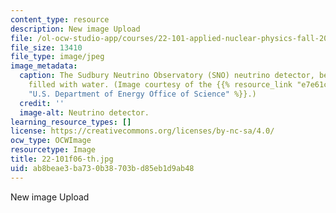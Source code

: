 ```yaml
---
content_type: resource
description: New image Upload
file: /ol-ocw-studio-app/courses/22-101-applied-nuclear-physics-fall-2006/ab8beae3ba730b38703bd85eb1d9ab48_22-101f06-th.jpg
file_size: 13410
file_type: image/jpeg
image_metadata:
  caption: The Sudbury Neutrino Observatory (SNO) neutrino detector, before it was
    filled with water. (Image courtesy of the {{% resource_link "e7e61c69-6ee0-44d1-b2ee-e83f05666e2d"
    "U.S. Department of Energy Office of Science" %}}.)
  credit: ''
  image-alt: Neutrino detector.
learning_resource_types: []
license: https://creativecommons.org/licenses/by-nc-sa/4.0/
ocw_type: OCWImage
resourcetype: Image
title: 22-101f06-th.jpg
uid: ab8beae3-ba73-0b38-703b-d85eb1d9ab48
---
```

New image Upload